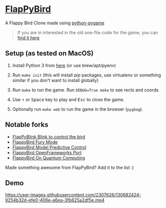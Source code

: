 # [FlapPyBird](https://sourabhv.github.io/FlapPyBird)

A Flappy Bird Clone made using [python-pygame](http://www.pygame.org)

> If you are in interested in the old one-file code for the game, you can [find it here](https://github.com/sourabhv/FlapPyBird/blob/038359dc6122f8d851e816ddb3e7d28229d585e5/flappy.py)

## Setup (as tested on MacOS)

1. Install Python 3 from [here](https://www.python.org/download/releases/) (or use brew/apt/pyenv)

2. Run `make init` (this will install pip packages, use virtualenv or something similar if you don't want to install globally)

3. Run `make` to run the game. Run `DEBUG=True make` to see rects and coords

4. Use <kbd>&uarr;</kbd> or <kbd>Space</kbd> key to play and <kbd>Esc</kbd> to close the game.

5. Optionally run `make web` to run the game in the browser (`pygbag`).

## Notable forks

- [FlapPyBlink Blink to control the bird](https://github.com/sero583/FlappyBlink)
- [FlappyBird Fury Mode](https://github.com/Cc618/FlapPyBird)
- [FlappyBird Model Predictive Control](https://github.com/philzook58/FlapPyBird-MPC)
- [FlappyBird OpenFrameworks Port](https://github.com/TheLogicMaster/ofFlappyBird)
- [FlappyBird On Quantum Computing](https://github.com/WingCode/QuFlapPyBird)

Made something awesome from FlapPyBird? Add it to the list :)

## Demo

https://user-images.githubusercontent.com/2307626/130682424-9254b32d-efe0-406e-a6ea-3fb625a2df5e.mp4
